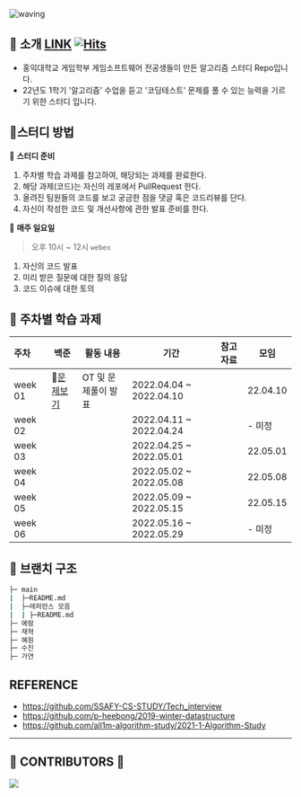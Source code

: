 ![waving](https://capsule-render.vercel.app/api?type=waving&height=200&text=Coding-Test-Study&fontAlign=60&fontAlignY=35&color=auto)


## 📣 소개 [LINK](https://woolly-lavender-310.notion.site/C-743cb8a5eae34c9da5bafafbe80ea6d0)    [![Hits](https://hits.seeyoufarm.com/api/count/incr/badge.svg?url=https://github.com/SDC-GS-STUDY/Coding-Test-Study&count_bg=%23BC9DD5&title_bg=%23686868&icon=visualstudiocode.svg&icon_color=%23BB83D5&title=hits&edge_flat=false)](https://hits.seeyoufarm.com)

- 홍익대학교 게임학부 게임소프트웨어 전공생들이 만든 알고리즘 스터디 Repo입니다.
- 22년도 1학기 '알고리즘' 수업을 듣고 '코딩테스트' 문제를 풀 수 있는 능력을 기르기 위한 스터디 입니다.



## 📝스터디 방법

📌 **스터디 준비**

   1. 주차별 학습 과제를 참고하여, 해당되는 과제를 완료한다.
   2. 해당 과제(코드)는 자신의 레포에서 PullRequest 한다.
   3. 올려진 팀원들의 코드를 보고 궁금한 점을 댓글 혹은 코드리뷰를 단다.
   4. 자신이 작성한 코드 및 개선사항에 관한 발표 준비를 한다.



📌 **매주 일요일**

> 오후 10시 ~ 12시 `webex`

   1. 자신의 코드 발표
   2. 미리 받은 질문에 대한 질의 응답
   3. 코드 이슈에 대한 토의



## 📁 주차별 학습 과제

| 주차    | 백준                                                         | 활동 내용           | 기간                    | 참고자료 | 모임     |
| :------ | ------------------------------------------------------------ | ------------------- | ----------------------- | -------- | -------- |
| week 01 | 📄[문제보기](https://programmers.co.kr/learn/courses/30/lessons/64061) | OT 및 문제풀이 발표 | 2022.04.04 ~ 2022.04.10 |          | 22.04.10 |
| week 02 |                                                              |                     | 2022.04.11 ~ 2022.04.24 |          | - 미정   |
| week 03 |                                                              |                     | 2022.04.25 ~ 2022.05.01 |          | 22.05.01 |
| week 04 |                                                              |                     | 2022.05.02 ~ 2022.05.08 |          | 22.05.08 |
| week 05 |                                                              |                     | 2022.05.09 ~ 2022.05.15 |          | 22.05.15 |
| week 06 |                                                              |                     | 2022.05.16 ~ 2022.05.29 |          | - 미정   |



## 📑 브랜치 구조

```sh
├─ main
|  ├─README.md
|  ├─레퍼런스 모음
|  | ├─README.md
├─ 예람
├─ 재혁
├─ 혜원
├─ 수진
├─ 가연
```





##  REFERENCE

- https://github.com/SSAFY-CS-STUDY/Tech_interview
- https://github.com/p-heebong/2019-winter-datastructure
- https://github.com/all1m-algorithm-study/2021-1-Algorithm-Study

---

## 💖 CONTRIBUTORS 💖

<a href="https://github.com/SDC-GS-STUDY/21-autumn-datastructure-study/graphs/contributors">
  <img src="https://contrib.rocks/image?repo=SDC-GS-STUDY/21-autumn-datastructure-study" />
</a>

